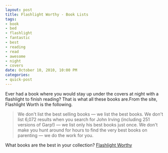 ```yaml
--- 
layout: post
title: Flashlight Worthy - Book Lists
tags: 
- book
- bed
- flashlight
- fantastic
- best
- reading
- read
- awesome
- night
- covers
date: October 10, 2010, 10:00 PM
categories: 
- quick-post
---
```

Ever had a book where you would stay up under the covers at night with a flashlight to finish reading? That is what all these books are.From the site, Flashlight Worth is the following.

>We don't list the best selling books — we list the best books.
>We don't list 6,072 results when you search for John Irving (including 251 versions of Garp!) — we list only his best books just once.
>We don't make you hunt around for hours to find the very best books on parenting — we do the work for you.

What books are the best in your collection? [Flashlight Worthy](http://www.flashlightworthybooks.com/)

